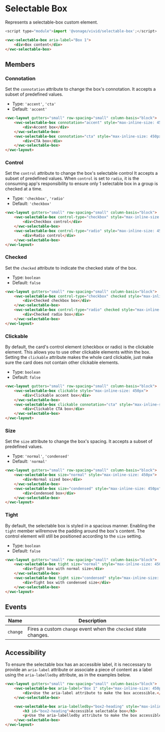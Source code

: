 # Selectable Box

Represents a selectable-box custom element.

```js
<script type="module">import '@vonage/vivid/selectable-box';</script>
```

```html preview
<vwc-selectable-box aria-label="Box 1">
    <div>Box content</div>
</vwc-selectable-box>
```

## Members

### Connotation

Set the `connotation` attribute to change the box's connotation.
It accepts a subset of predefined values.

- Type: `'accent'`, `'cta'`
- Default: `'accent'`

```html preview
<vwc-layout gutters="small" row-spacing="small" column-basis="block">
    <vwc-selectable-box connotation="accent" style="max-inline-size: 450px">
        <div>Accent box</div>
    </vwc-selectable-box>
    <vwc-selectable-box connotation="cta" style="max-inline-size: 450px">
        <div>CTA box</div>
    </vwc-selectable-box>
</vwc-layout>
```

### Control

Set the `control` attribute to change the box's selectable control
It accepts a subset of predefined values.
When `control` is set to `radio`, it is the consuming app's responsibility to ensure only 1 selectable box in a group is checked at a time.

- Type: `'checkbox'`, `'radio'`
- Default: `'checkbox'`

```html preview
<vwc-layout gutters="small" row-spacing="small" column-basis="block">
    <vwc-selectable-box control-type="checkbox" style="max-inline-size: 450px">
        <div>Checkbox control</div>
    </vwc-selectable-box>
    <vwc-selectable-box control-type="radio" style="max-inline-size: 450px">
        <div>Radio control</div>
    </vwc-selectable-box>
</vwc-layout>
```

### Checked

Set the `checked` attribute to indicate the checked state of the box.

- Type: `boolean`
- Default: `false`

```html preview
<vwc-layout gutters="small" row-spacing="small" column-basis="block">
    <vwc-selectable-box control-type="checkbox" checked style="max-inline-size: 450px">
        <div>Checked checkbox box</div>
    </vwc-selectable-box>
    <vwc-selectable-box control-type="radio" checked style="max-inline-size: 450px">
        <div>Checked radio box</div>
    </vwc-selectable-box>
</vwc-layout>
```

### Clickable

By default, the card's control element (checkbox or radio) is the clickable element. This allows you to use other clickable elements within the box.
Setting the `clickable` attribute makes the whole card clickable, just make sure the card does not contain other clickable elements.

- Type: `boolean`
- Default: `false`

```html preview
<vwc-layout gutters="small" row-spacing="small" column-basis="block">
    <vwc-selectable-box clickable style="max-inline-size: 450px">
        <div>Clickable accent box</div>
    </vwc-selectable-box>
    <vwc-selectable-box clickable connotation="cta" style="max-inline-size: 450px">
        <div>Clickable CTA box</div>
    </vwc-selectable-box>
</vwc-layout>
```

### Size

Set the `size` attribute to change the box's spacing.
It accepts a subset of predefined values.

- Type: `'normal'`, `'condensed'`
- Default: `'normal'`

```html preview
<vwc-layout gutters="small" row-spacing="small" column-basis="block">
    <vwc-selectable-box size="normal" style="max-inline-size: 450px">
        <div>Normal sized box</div>
    </vwc-selectable-box>
    <vwc-selectable-box size="condensed" style="max-inline-size: 450px">
        <div>Condensed box</div>
    </vwc-selectable-box>
</vwc-layout>
```

### Tight

By default, the selectable box is styled in a spacious manner. Enabling the `tight` member willremove the padding around the box's content. The control element will still be positioned according to the `size` setting.

- Type: `boolean`
- Default: `false`

```html preview
<vwc-layout gutters="small" row-spacing="small" column-basis="block">
    <vwc-selectable-box tight size="normal" style="max-inline-size: 450px">
        <div>Tight box with normal size</div>
    </vwc-selectable-box>
    <vwc-selectable-box tight size="condensed" style="max-inline-size: 450px">
        <div>Tight box with condensed size</div>
    </vwc-selectable-box>
</vwc-layout>
```

## Events

<div class="table-wrapper">

| Name | Description |
| ---- | ----------- |
| `change` | Fires a custom `change` event when the `checked` state changes. |

</div>

## Accessibility

To ensure the selectable box has an accessible label, it is neccessary to provide an `aria-label` attribute or associate a piece of content as a label using the `aria-labelledby` attribute, as in the examples below.

```html preview
<vwc-layout gutters="small" row-spacing="small" column-basis="block">
    <vwc-selectable-box aria-label="Box 1" style="max-inline-size: 450px">
        <div>Use the aria-label attribute to make the box accessible.</div>
    </vwc-selectable-box>

    <vwc-selectable-box aria-labelledby="box2-heading" style="max-inline-size: 450px">
        <h3 id="box2-heading">Accessible selectable box</h3>
        <p>Use the aria-labelledby attribute to make the box accessible.</p>
    </vwc-selectable-box>
</vwc-layout>
```
